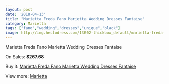 ```yaml
---
layout: post
date: '2018-04-13'
title: "Marietta Freda Fano Marietta Wedding Dresses Fantaise"
category: Marietta
tags: ["fano","wedding","dresses","unique","black"]
image: http://img.hectodress.com/13602-thickbox_default/marietta-freda-fano-marietta-wedding-dresses-fantaise.jpg
---
```

Marietta Freda Fano Marietta Wedding Dresses Fantaise

On Sales: **$267.68**
<a href="https://www.hectodress.com/marietta/6590-marietta-freda-fano-marietta-wedding-dresses-fantaise.html"><amp-img layout="responsive" width="600" height="600" src="//img.hectodress.com/13602-thickbox_default/marietta-freda-fano-marietta-wedding-dresses-fantaise.jpg" alt="Marietta Freda Fano Marietta Wedding Dresses Fantaise 0" /></a>

Buy it: [Marietta Freda Fano Marietta Wedding Dresses Fantaise](https://www.hectodress.com/marietta/6590-marietta-freda-fano-marietta-wedding-dresses-fantaise.html "Marietta Freda Fano Marietta Wedding Dresses Fantaise")

View more: [Marietta](https://www.hectodress.com/112-marietta "Marietta")